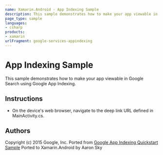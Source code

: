 ```yaml
---
name: Xamarin.Android - App Indexing Sample
description: This sample demonstrates how to make your app viewable in Google Search using Google App Indexing. Instructions On the device's web browser,...
page_type: sample
languages:
- csharp
products:
- xamarin
urlFragment: google-services-appindexing
---
```

# App Indexing Sample

This sample demonstrates how to make your app viewable in Google Search using Google App Indexing.

## Instructions

* On the device's web browser, navigate to the deep link URL defined in MainActivity.cs.

## Authors
Copyright (c) 2015 Google, Inc.
Ported from [Google App Indexing Quickstart Sample](https://github.com/googlesamples/google-services/tree/master/android/app-indexing)
Ported to Xamarin.Android by Aaron Sky